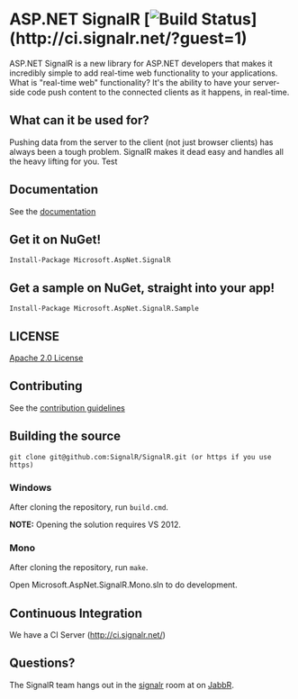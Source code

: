 # ASP.NET SignalR [![Build Status](http://ci.signalr.net/app/rest/builds/buildType:\(id:bt2\)/statusIcon)](http://ci.signalr.net/?guest=1)
ASP.NET SignalR is a new library for ASP.NET developers that makes it incredibly simple to add real-time web functionality to your applications. What is "real-time web" functionality? It's the ability to have your server-side code push content to the connected clients as it happens, in real-time.

## What can it be used for?
Pushing data from the server to the client (not just browser clients) has always been a tough problem. SignalR makes 
it dead easy and handles all the heavy lifting for you.  Test

## Documentation
See the [documentation](http://asp.net/signalr)

## Get it on NuGet!

    Install-Package Microsoft.AspNet.SignalR

## Get a sample on NuGet, straight into your app!

    Install-Package Microsoft.AspNet.SignalR.Sample
	
## LICENSE
[Apache 2.0 License](https://github.com/SignalR/SignalR/blob/master/LICENSE.md)

## Contributing

See the [contribution  guidelines](https://github.com/SignalR/SignalR/blob/master/CONTRIBUTING.md)

## Building the source

```
git clone git@github.com:SignalR/SignalR.git (or https if you use https)
```

### Windows
After cloning the repository, run `build.cmd`.

**NOTE:** Opening the solution requires VS 2012.

### Mono
After cloning the repository, run `make`.

Open Microsoft.AspNet.SignalR.Mono.sln to do development.

## Continuous Integration

We have a CI Server (http://ci.signalr.net/)

## Questions?
The SignalR team hangs out in the [signalr](http://jabbr.net/#/rooms/signalr) room at on [JabbR](http://jabbr.net/).
